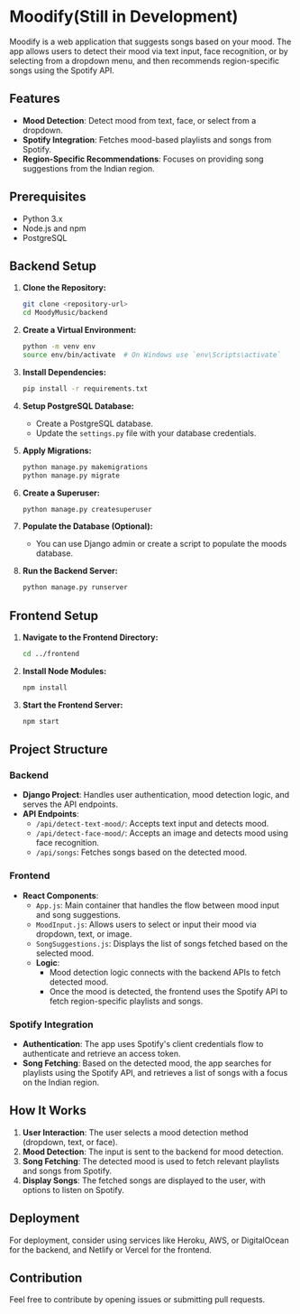 # Moodify(Still in Development)

Moodify is a web application that suggests songs based on your mood. The app allows users to detect their mood via text input, face recognition, or by selecting from a dropdown menu, and then recommends region-specific songs using the Spotify API.

## Features
- **Mood Detection**: Detect mood from text, face, or select from a dropdown.
- **Spotify Integration**: Fetches mood-based playlists and songs from Spotify.
- **Region-Specific Recommendations**: Focuses on providing song suggestions from the Indian region.

## Prerequisites
- Python 3.x
- Node.js and npm
- PostgreSQL

## Backend Setup

1. **Clone the Repository:**
    ```bash
    git clone <repository-url>
    cd MoodyMusic/backend
    ```

2. **Create a Virtual Environment:**
    ```bash
    python -m venv env
    source env/bin/activate  # On Windows use `env\Scripts\activate`
    ```

3. **Install Dependencies:**
    ```bash
    pip install -r requirements.txt
    ```

4. **Setup PostgreSQL Database:**
    - Create a PostgreSQL database.
    - Update the `settings.py` file with your database credentials.

5. **Apply Migrations:**
    ```bash
    python manage.py makemigrations
    python manage.py migrate
    ```

6. **Create a Superuser:**
    ```bash
    python manage.py createsuperuser
    ```

7. **Populate the Database (Optional):**
    - You can use Django admin or create a script to populate the moods database.

8. **Run the Backend Server:**
    ```bash
    python manage.py runserver
    ```

## Frontend Setup

1. **Navigate to the Frontend Directory:**
    ```bash
    cd ../frontend
    ```

2. **Install Node Modules:**
    ```bash
    npm install
    ```

3. **Start the Frontend Server:**
    ```bash
    npm start
    ```

## Project Structure

### Backend

- **Django Project**: Handles user authentication, mood detection logic, and serves the API endpoints.
- **API Endpoints**:
  - `/api/detect-text-mood/`: Accepts text input and detects mood.
  - `/api/detect-face-mood/`: Accepts an image and detects mood using face recognition.
  - `/api/songs`: Fetches songs based on the detected mood.

### Frontend

- **React Components**:
  - `App.js`: Main container that handles the flow between mood input and song suggestions.
  - `MoodInput.js`: Allows users to select or input their mood via dropdown, text, or image.
  - `SongSuggestions.js`: Displays the list of songs fetched based on the selected mood.
  - **Logic**:
    - Mood detection logic connects with the backend APIs to fetch detected mood.
    - Once the mood is detected, the frontend uses the Spotify API to fetch region-specific playlists and songs.

### Spotify Integration

- **Authentication**: The app uses Spotify's client credentials flow to authenticate and retrieve an access token.
- **Song Fetching**: Based on the detected mood, the app searches for playlists using the Spotify API, and retrieves a list of songs with a focus on the Indian region.

## How It Works

1. **User Interaction**: The user selects a mood detection method (dropdown, text, or face).
2. **Mood Detection**: The input is sent to the backend for mood detection.
3. **Song Fetching**: The detected mood is used to fetch relevant playlists and songs from Spotify.
4. **Display Songs**: The fetched songs are displayed to the user, with options to listen on Spotify.

## Deployment
For deployment, consider using services like Heroku, AWS, or DigitalOcean for the backend, and Netlify or Vercel for the frontend.

## Contribution
Feel free to contribute by opening issues or submitting pull requests.
